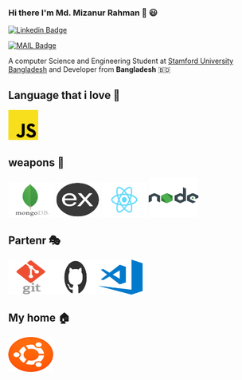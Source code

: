 ### Hi there I'm Md. Mizanur Rahman 👋 :smiley:

[![Linkedin Badge](https://img.shields.io/badge/-MizanurRahmanSohan-blue?style=flat-square&logo=Linkedin&logoColor=white&link=https://www.linkedin.com/in/mizanurrahman/)](https://www.linkedin.com/in/mizanurrahman/) 

[![MAIL Badge](https://img.shields.io/badge/-mizan.rahman66d@gmail.com-c14438?style=flat-square&logo=Gmail&logoColor=white&link=mailto:mizan.rahman66d@gmail.com)](mailto:mizan.rahman66d@gmail.com)

A computer Science and Engineering Student at [Stamford University Bangladesh](http://www.stamforduniversity.edu.bd/) and Developer from **Bangladesh** 🇧🇩

## Language that i love :yellow_heart:

<img src="https://raw.githubusercontent.com/SohanR/SohanR/master/img/js.png" width=60> 


## weapons :gun:

<img src="https://raw.githubusercontent.com/SohanR/SohanR/master/img/mdb.png" width=90 height=70> <img src="https://raw.githubusercontent.com/SohanR/SohanR/master/img/ex.png" width=90 height=70>  <img src="https://raw.githubusercontent.com/SohanR/SohanR/master/img/react.png" width=90 height=70> <img src="https://raw.githubusercontent.com/SohanR/SohanR/master/img/nodejs.png" width=100 height=80> 

## Partenr :performing_arts:

<img src="https://raw.githubusercontent.com/SohanR/SohanR/master/img/git.png" width=90 height=70><img src="https://raw.githubusercontent.com/SohanR/SohanR/master/img/github.png" width=90 height=70><img src="https://raw.githubusercontent.com/SohanR/SohanR/master/img/vscode.png" width=90 height=70>

## My home :house:

<img src="https://raw.githubusercontent.com/SohanR/SohanR/master/img/ubuntu.png" width=90 height=70>



<!--  ![](https://github-readme-stats.vercel.app/api?username=sohanr&show_icons=true&hide=["prs","issues","contribs"]) -->

<!--
**SohanR/SohanR** is a ✨ _special_ ✨ repository because its `README.md` (this file) appears on your GitHub profile.

Here are some ideas to get you started:

- 🔭 I’m currently working on ...
- 🌱 I’m currently learning ...
- 👯 I’m looking to collaborate on ...
- 🤔 I’m looking for help with ...
- 💬 Ask me about ...
- 📫 How to reach me: ...
- 😄 Pronouns: ...api
- ⚡ Fun fact: ...
-->
